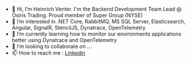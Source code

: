 - 👋 Hi, I’m Heinrich Venter. I'm the Backend Development Team Lead @ Osiris Trading. Proud member of Super Group (NYSE)
- 👀 I’m interested in .NET Core, RabbitMQ, MS SQL Server, Elasticsearch, Angular, SignalR, StencilJS, Dynatrace, OpenTelemetry
- 🌱 I’m currently learning how to monitor our environments applications better using Dynatrace and OpenTelemetry
- 💞️ I’m looking to collaborate on ...
- 📫 How to reach me : [Linkedin](https://www.linkedin.com/in/heinrich-venter/)

<!---
Heinrichv/Heinrichv is a ✨ special ✨ repository because its `README.md` (this file) appears on your GitHub profile.
You can click the Preview link to take a look at your changes.
--->
